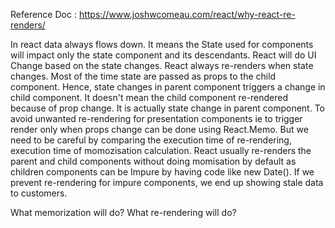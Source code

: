 Reference Doc : https://www.joshwcomeau.com/react/why-react-re-renders/

In react data always flows down. It means the State used for components will impact only the state component and its descendants. React will
do UI Change based on the state changes.
React always re-renders when state changes. Most of the time state are passed as props to the child component. Hence, state changes in parent component triggers a change in child component. It doesn't mean the child component re-rendered because of prop change. It is actually state change in parent component.
To avoid unwanted re-rendering for presentation components ie to trigger render only when props change can be done using React.Memo.
But we need to be careful by comparing the execution time of re-rendering, execution time of momozisation calculation.
React usually re-renders the parent and child components without doing momisation by default as children components can be Impure by having code like new Date(). If we prevent re-rendering for impure components, we end up showing stale data to customers.

What memorization will do?
What re-rendering will do?
